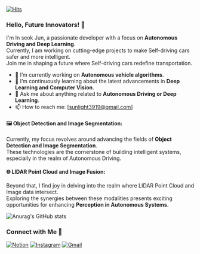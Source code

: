 [![Hits](https://hits.seeyoufarm.com/api/count/incr/badge.svg?url=https%3A%2F%2Fgithub.com%2FInSeokJub&count_bg=%23000080&title_bg=%23000080&icon=&icon_color=%23E7E7E7&title=hits&edge_flat=True)](https://hits.seeyoufarm.com)

### Hello, Future Innovators! 👋

I'm In seok Jun, a passionate developer with a focus on **Autonomous Driving and Deep Learning**.  
Currently, I am working on cutting-edge projects to make Self-driving cars safer and more intelligent.  
Join me in shaping a future where Self-driving cars redefine transportation.

- 🚗 I’m currently working on **Autonomous vehicle algorithms**.
- 🧠 I’m continuously learning about the latest advancements in **Deep Learning and Computer Vision**.
- 💬 Ask me about anything related to **Autonomous Driving or Deep Learning**.
- 📫 How to reach me: [sunlight3919@gmail.com]

#### 🖼️ Object Detection and Image Segmentation:
Currently, my focus revolves around advancing the fields of **Object Detection and Image Segmentation**.   
These technologies are the cornerstone of building intelligent systems, especially in the realm of Autonomous Driving.

#### 🌐 LIDAR Point Cloud and Image Fusion:
Beyond that, I find joy in delving into the realm where LIDAR Point Cloud and Image data intersect.   
Exploring the synergies between these modalities presents exciting opportunities for enhancing **Perception in Autonomous Systems**.

![Anurag's GitHub stats](https://github-readme-stats.vercel.app/api?username=InseokJun&show_icons=true&theme=midnight-purple)

### Connect with Me 🚀

[![Notion](https://img.shields.io/badge/notion-0052FF?style=flat-square&logo=notion&logoColor=white)](https://www.notion.so/InSeok-s-Blog-3143fb7026fa436dbaf90bbd5366d014)
[![Instagram](https://img.shields.io/badge/Instagram-3B00B9?style=flat-square&logo=instagram&logoColor=white)](https://www.instagram.com/moonlight._._01)
[![Gmail](https://img.shields.io/badge/gmail-001E62?style=flat-square&logo=Gmail&logoColor=white)](mailto:sunlight3919@gmail.com)
